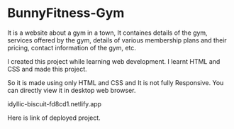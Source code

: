 # BunnyFitness-Gym
It is a website about a gym in a town, It containes details of the gym, services offered by the gym, details of various membership plans and their pricing, contact information of the gym, etc.

I created this project while learning web development. I learnt HTML and CSS and made this project.

So it is made using only HTML and CSS and It is not fully Responsive. You can directly view it in desktop web browser.

idyllic-biscuit-fd8cd1.netlify.app

Here is link of deployed project.
